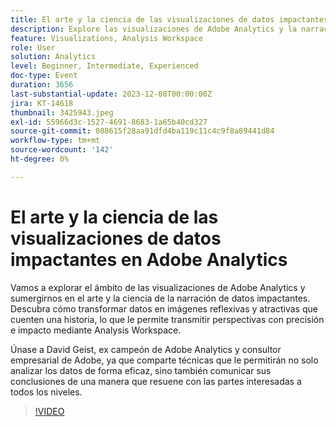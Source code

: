 ```yaml
---
title: El arte y la ciencia de las visualizaciones de datos impactantes en Adobe Analytics
description: Explore las visualizaciones de Adobe Analytics y la narración de datos impactantes. Descubra cómo transformar datos en imágenes reflexivas y atractivas que cuenten una historia, lo que le permite transmitir perspectivas con precisión e impacto mediante Analysis Workspace.
feature: Visualizations, Analysis Workspace
role: User
solution: Analytics
level: Beginner, Intermediate, Experienced
doc-type: Event
duration: 3656
last-substantial-update: 2023-12-08T00:00:00Z
jira: KT-14618
thumbnail: 3425943.jpeg
exl-id: 55966d3c-1527-4691-8683-1a65b40cd327
source-git-commit: 088615f28aa91dfd4ba119c11c4c9f8a89441d84
workflow-type: tm+mt
source-wordcount: '142'
ht-degree: 0%

---
```


# El arte y la ciencia de las visualizaciones de datos impactantes en Adobe Analytics

Vamos a explorar el ámbito de las visualizaciones de Adobe Analytics y sumergirnos en el arte y la ciencia de la narración de datos impactantes. Descubra cómo transformar datos en imágenes reflexivas y atractivas que cuenten una historia, lo que le permite transmitir perspectivas con precisión e impacto mediante Analysis Workspace.

Únase a David Geist, ex campeón de Adobe Analytics y consultor empresarial de Adobe, ya que comparte técnicas que le permitirán no solo analizar los datos de forma eficaz, sino también comunicar sus conclusiones de una manera que resuene con las partes interesadas a todos los niveles.

>[!VIDEO](https://video.tv.adobe.com/v/3425943/?learn=on)
